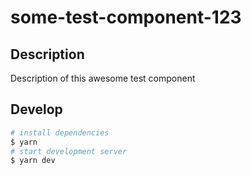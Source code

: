 # some-test-component-123

## Description

Description of this awesome test component

## Develop

```bash
# install dependencies
$ yarn
# start development server
$ yarn dev
```